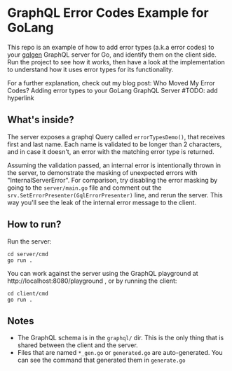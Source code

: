 # GraphQL Error Codes Example for GoLang

This repo is an example of how to add error types (a.k.a error codes) to your [gqlgen](https://github.com/99designs/gqlgen) GraphQL server for Go, and identify them on the client side.
Run the project to see how it works, then have a look at the implementation to understand how it uses error types for its functionality.

For a further explanation, check out my blog post:
Who Moved My Error Codes? Adding error types to your GoLang GraphQL Server #TODO: add hyperlink

## What's inside?
The server exposes a graphql Query called `errorTypesDemo()`, that receives first and last name.
Each name is validated to be longer than 2 characters, and in case it doesn't, an error with the matching error type is returned.

Assuming the validation passed, an internal error is intentionally thrown in the server, to demonstrate the masking of unexpected errors with "InternalServerError".
For comparison, try disabling the error masking by going to the `server/main.go` file and comment out the `srv.SetErrorPresenter(GqlErrorPresenter)` line, and rerun the server. 
This way you'll see the leak of the internal error message to the client.

## How to run?
Run the server:
```shell
cd server/cmd
go run .
```

You can work against the server using the GraphQL playground at http://localhost:8080/playground ,
or by running the client:
```shell
cd client/cmd
go run .
```

## Notes
- The GraphQL schema is in the `graphql/` dir. This is the only thing that is shared between the client and the server.
- Files that are named `*_gen.go` or `generated.go` are auto-generated. You can see the command that generated them in `generate.go`

